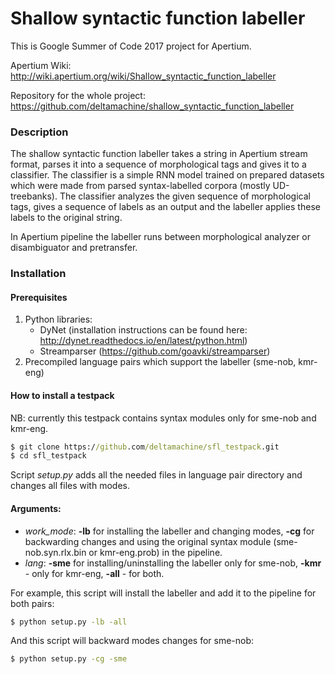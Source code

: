 Shallow syntactic function labeller
=====================

This is Google Summer of Code 2017 project for Apertium.

Apertium Wiki: http://wiki.apertium.org/wiki/Shallow_syntactic_function_labeller

Repository for the whole project: https://github.com/deltamachine/shallow_syntactic_function_labeller

### Description

The shallow syntactic function labeller takes a string in Apertium stream format, parses it into a sequence of morphological tags and gives it to a classifier. The classifier is a simple RNN model trained on prepared datasets which were made from parsed syntax-labelled corpora (mostly UD-treebanks). The classifier analyzes the given sequence of morphological tags, gives a sequence of labels as an output and the labeller applies these labels to the original string.

In Apertium pipeline the labeller runs between morphological analyzer or disambiguator and pretransfer.

### Installation

#### Prerequisites
1. Python libraries:
	* DyNet (installation instructions can be found here: http://dynet.readthedocs.io/en/latest/python.html)
	* Streamparser (https://github.com/goavki/streamparser)
2. Precompiled language pairs which support the labeller (sme-nob, kmr-eng)

#### How to install a testpack
NB: currently this testpack contains syntax modules only for sme-nob and kmr-eng.

```cmd
$ git clone https://github.com/deltamachine/sfl_testpack.git
$ cd sfl_testpack
```

Script _setup.py_ adds all the needed files in language pair directory and changes all files with modes.

#### Arguments: ###

* _work_mode_: **-lb** for installing the labeller and changing modes, **-cg** for backwarding changes and using the original syntax module (sme-nob.syn.rlx.bin or kmr-eng.prob) in the pipeline.
* _lang_: **-sme** for installing/uninstalling the labeller only for sme-nob, **-kmr** - only for kmr-eng, **-all** - for both.

For example, this script will install the labeller and add it to the pipeline for both pairs:

```cmd
$ python setup.py -lb -all
```

And this script will backward modes changes for sme-nob:

```cmd
$ python setup.py -cg -sme
```
